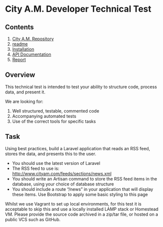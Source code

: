 # City A.M. Developer Technical Test

## Contents

1. [City A.M. Repository](https://github.com/mstnorris/CityAM)
2. [readme](readme.md)
3. [Installation](installation.md)
4. [API Documentation](instructions.md)
5. [Report](report.md) 

## Overview

This technical test is intended to test your ability to structure code, process data, and present it.

We are looking for:

1. Well structured, testable, commented code
2. Accompanying automated tests
3. Use of the correct tools for specific tasks

## Task
Using best practices, build a Laravel application that reads an RSS feed, stores the data, and presents this to the user.

- You should use the latest version of Laravel
- The RSS feed to use is:
  http://www.cityam.com/feeds/sections/news.xml
- You should write an Artisan command to store the RSS feed items in the database, using your choice of database structure
- You should include a route “/news” in your application that will display these items. Use Bootstrap to apply some basic styling to this page

Whilst we use Vagrant to set up local environments, for this test it is acceptable to skip this and use a locally installed LAMP stack or Homestead VM. Please provide the source code archived in a zip/tar file, or hosted on a public VCS such as GitHub.